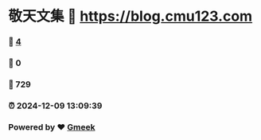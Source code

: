 # 敬天文集 :link: https://blog.cmu123.com 
### :page_facing_up: [4](https://blog.cmu123.com/tag.html) 
### :speech_balloon: 0 
### :hibiscus: 729 
### :alarm_clock: 2024-12-09 13:09:39 
### Powered by :heart: [Gmeek](https://github.com/Meekdai/Gmeek)

